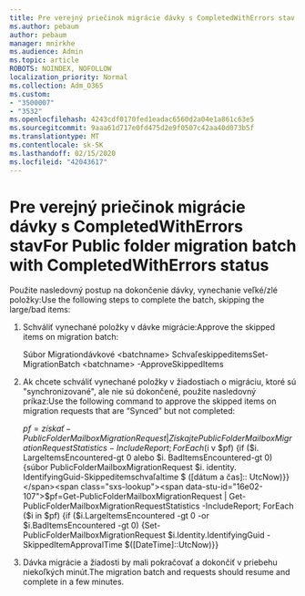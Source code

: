 ```yaml
---
title: Pre verejný priečinok migrácie dávky s CompletedWithErrors stav
ms.author: pebaum
author: pebaum
manager: mnirkhe
ms.audience: Admin
ms.topic: article
ROBOTS: NOINDEX, NOFOLLOW
localization_priority: Normal
ms.collection: Adm_O365
ms.custom:
- "3500007"
- "3532"
ms.openlocfilehash: 4243cdf0170fed1eadac6560d2a04e1a861c63e5
ms.sourcegitcommit: 9aaa61d717e0fd475d2e9f0507c42aa40d073b5f
ms.translationtype: MT
ms.contentlocale: sk-SK
ms.lasthandoff: 02/15/2020
ms.locfileid: "42043617"
---
```

# <a name="for-public-folder-migration-batch-with-completedwitherrors-status"></a><span data-ttu-id="16e02-102">Pre verejný priečinok migrácie dávky s CompletedWithErrors stav</span><span class="sxs-lookup"><span data-stu-id="16e02-102">For Public folder migration batch with CompletedWithErrors status</span></span>

<span data-ttu-id="16e02-103">Použite nasledovný postup na dokončenie dávky, vynechanie veľké/zlé položky:</span><span class="sxs-lookup"><span data-stu-id="16e02-103">Use the following steps to complete the batch, skipping the large/bad items:</span></span> 
1. <span data-ttu-id="16e02-104">Schváliť vynechané položky v dávke migrácie:</span><span class="sxs-lookup"><span data-stu-id="16e02-104">Approve the skipped items on migration batch:</span></span>

    <span data-ttu-id="16e02-105">Súbor Migrationdávkové \<batchname> Schvaľeskippeditems</span><span class="sxs-lookup"><span data-stu-id="16e02-105">Set-MigrationBatch \<batchname> -ApproveSkippedItems</span></span> 
2. <span data-ttu-id="16e02-106">Ak chcete schváliť vynechané položky v žiadostiach o migráciu, ktoré sú "synchronizované", ale nie sú dokončené, použite nasledovný príkaz:</span><span class="sxs-lookup"><span data-stu-id="16e02-106">Use the following command to approve the skipped items on migration requests that are “Synced” but not completed:</span></span>

    <span data-ttu-id="16e02-107">$pf = získať-PublicFolderMailboxMigrationRequest | Získajte PublicFolderMailboxMigrationRequestStatistics-IncludeReport; ForEach ($i v $pf) {if ($i. LargeItemsEncountered-gt 0 alebo $i. BadItemsEncountered-gt 0) {súbor PublicFolderMailboxMigrationRequest $i. identity. IdentifyingGuid-Skippeditemschvaľaltime $ ([dátum a čas]:: UtcNow)}}</span><span class="sxs-lookup"><span data-stu-id="16e02-107">$pf=Get-PublicFolderMailboxMigrationRequest | Get-PublicFolderMailboxMigrationRequestStatistics -IncludeReport; ForEach ($i in $pf) {if ($i.LargeItemsEncountered -gt 0 -or $i.BadItemsEncountered -gt 0) {Set-PublicFolderMailboxMigrationRequest $i.Identity.IdentifyingGuid -SkippedItemApprovalTime $([DateTime]::UtcNow)}}</span></span>
3. <span data-ttu-id="16e02-108">Dávka migrácie a žiadosti by mali pokračovať a dokončiť v priebehu niekoľkých minút.</span><span class="sxs-lookup"><span data-stu-id="16e02-108">The migration batch and requests should resume and complete in a few minutes.</span></span>

